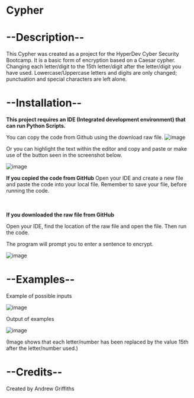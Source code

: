 # Cypher

# --Description--
This Cypher was created as a project for the HyperDev Cyber Security Bootcamp.
It is a basic form of encryption based on a Caesar cypher. Changing each letter/digit 
to the 15th letter/digit after the letter/digit you have used. 
Lowercase/Uppercase letters and digits are only changed; punctuation and special characters are left alone. 

# --Installation--
**This project requires an IDE (Integrated development environment) that can run Python Scripts.**

You can copy the code from Github using the download raw file.
![image](https://github.com/Griffia/finalCapstone/assets/100473677/0c737fda-2ff1-4988-8b7b-405377af6b0e)

Or you can highlight the text within the editor and copy and paste or make use of the button seen in the screenshot below.

![image](https://github.com/Griffia/finalCapstone/assets/100473677/783c307e-bd6c-48a2-a706-1455830ba24f)

**If you copied the code from GitHub**
Open your IDE and create a new file and paste the code into your local file.
Remember to save your file, before running the code.

<br>  <br/>
**If you downloaded the raw file from GitHub**

Open your IDE, find the location of the raw file and open the file.
Then run the code.

The program will prompt you to enter a sentence to encrypt. 

![image](https://github.com/Griffia/finalCapstone/assets/100473677/a143b129-b4ab-4cf9-a5bd-74d644f321e9)


# --Examples--
Example of possible inputs

![image](https://github.com/Griffia/finalCapstone/assets/100473677/0f3005cd-cd84-4069-ab75-41919f9cd86d)

Output of examples

![image](https://github.com/Griffia/finalCapstone/assets/100473677/039efe22-1f7e-46a4-94ea-0fd547f91d43)

(Image shows that each letter/number has been replaced by the value 15th after the letter/number used.)




# --Credits--
Created by Andrew Griffiths
